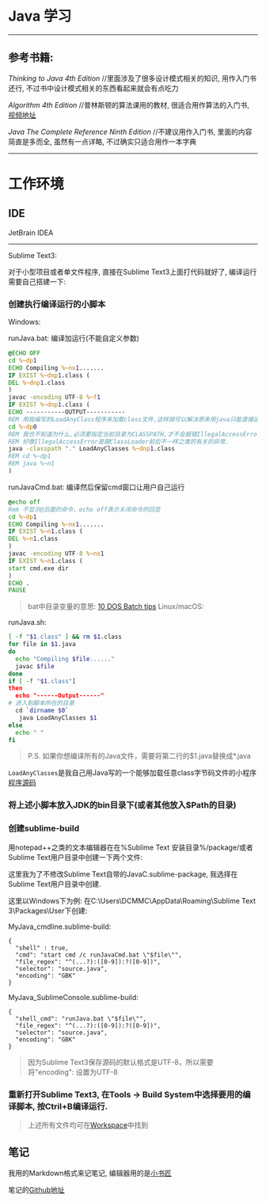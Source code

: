 # Java 学习

---

## 参考书籍:

*Thinking to Java 4th Edition* //里面涉及了很多设计模式相关的知识, 用作入门书还行, 不过书中设计模式相关的东西看起来就会有点吃力

*Algorithm 4th Edition* //普林斯顿的算法课用的教材, 很适合用作算法的入门书, [视频地址](https://www.coursera.org/learn/algorithms-part1/lecture/xaxyP/analysis-of-algorithms-introduction)

*Java The Complete Reference Ninth Edition* //不建议用作入门书, 里面的内容简直是多而全, 虽然有一点详略, 不过确实只适合用作一本字典

---

# 工作环境

## IDE

JetBrain IDEA

---

Sublime Text3:

对于小型项目或者单文件程序, 直接在Sublime Text3上面打代码就好了, 编译运行需要自己搭建一下:
### 创建执行编译运行的小脚本

Windows:

runJava.bat: 编译加运行(不能自定义参数)

``` bat
@ECHO OFF
cd %~dp1
ECHO Compiling %~nx1.......
IF EXIST %~dnp1.class (
DEL %~dnp1.class
)
javac -encoding UTF-8 %~f1
IF EXIST %~dnp1.class (
ECHO -----------OUTPUT-----------
REM 用我编写的LoadAnyClass程序来加载class文件,这样就可以解决原来用java只能直接运行不含有package语句的程序
cd %~dp0
REM 我也不知道为什么,必须要指定当前目录为CLASSPATH,才不会报错IllegalAccessError
REM 好像IllegalAccessError是跟ClassLoader前后不一样之类的有关的异常.
java -classpath "." LoadAnyClasses %~dnp1.class
REM cd %~dp1
REM java %~n1
)
```

runJavaCmd.bat: 编译然后保留cmd窗口让用户自己运行

``` bat
@echo off
Rem 不显示@后面的命令，echo off表示关闭命令的回显
cd %~dp1
ECHO Compiling %~nx1.......
IF EXIST %~n1.class (
DEL %~n1.class
)
javac -encoding UTF-8 %~nx1
IF EXIST %~n1.class (
start cmd.exe dir
)
ECHO .
PAUSE
```
> bat中目录变量的意思: [10 DOS Batch tips](https://weblogs.asp.net/jongalloway/top-10-dos-batch-tips-yes-dos-batch)
Linux/macOS:

runJava.sh:

``` bash
[ -f "$1.class" ] && rm $1.class
for file in $1.java
do
  echo "Compiling $file......"
  javac $file
done
if [ -f "$1.class"]
then
  echo "------Output------"
# 进入到脚本所在的目录
  cd `dirname $0`
   java LoadAnyClasses $1
else
  echo " "
fi
```

> P.S. 如果你想编译所有的Java文件，需要将第二行的$1.java替换成*.java

`LoadAnyClasses`是我自己用Java写的一个能够加载任意class字节码文件的小程序
[程序源码](./Algorithms/tk/dcmmc/workspace/LoadAnyClasses.java)

### 将上述小脚本放入JDK的bin目录下(或者其他放入$Path的目录)

### 创建sublime-build
用notepad++之类的文本编辑器在在%Sublime Text 安装目录%/package/或者Sublime Text用户目录中创建一下两个文件:

这里我为了不修改Sublime Text自带的JavaC.sublime-package, 我选择在Sublime Text用户目录中创建.

这里以Windows下为例:
在C:\Users\DCMMC\AppData\Roaming\Sublime Text 3\Packages\User下创建:

MyJava_cmdline.sublime-build:
```
{
  "shell" : true,
  "cmd": "start cmd /c runJavaCmd.bat \"$file\"",
  "file_regex": "^(...?):([0-9]):?([0-9])",
  "selector": "source.java",
  "encoding": "GBK"
}
```

MyJava_SublimeConsole.sublime-build:
```
{
  "shell_cmd": "runJava.bat \"$file\"",
  "file_regex": "^(...?):([0-9]):?([0-9])",
  "selector": "source.java",
  "encoding": "GBK"
}
```

> 因为Sublime Text3保存源码的默认格式是UTF-8，所以需要将"encoding": 设置为UTF-8

### 重新打开Sublime Text3, 在Tools -> Build System中选择要用的编译脚本, 按Ctril+B编译运行.

> 上述所有文件均可在[Workspace]()中找到

## 笔记

我用的Markdown格式来记笔记, 编辑器用的是[小书匠](http://markdown.xiaoshujiang.com/)

笔记的[Github地址](https://github.com/DCMMC/Markdown_Notes)

## 
